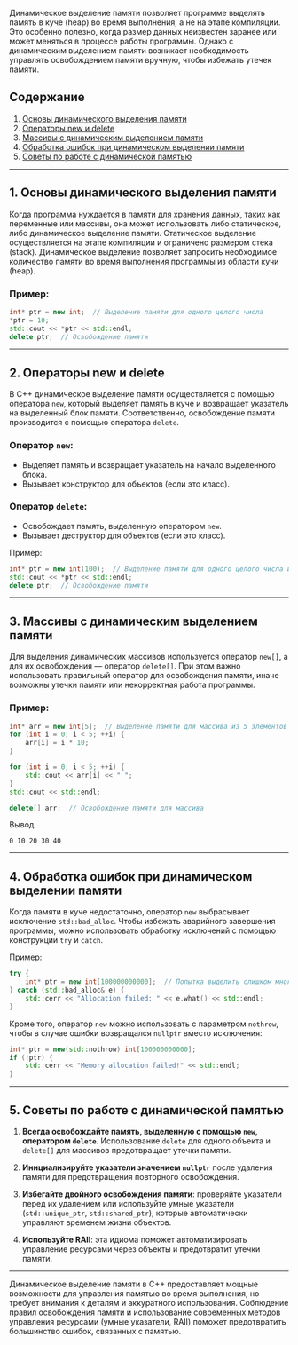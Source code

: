 Динамическое выделение памяти позволяет программе выделять память в куче (heap) во время выполнения, а не на этапе компиляции. Это особенно полезно, когда размер данных неизвестен заранее или может меняться в процессе работы программы. Однако с динамическим выделением памяти возникает необходимость управлять освобождением памяти вручную, чтобы избежать утечек памяти.

## Содержание

1. [Основы динамического выделения памяти](#1.%20Основы%20динамического%20выделения%20памяти)
2. [Операторы new и delete](#2.%20Операторы%20new%20и%20delete)
3. [Массивы с динамическим выделением памяти](#3.%20Массивы%20с%20динамическим%20выделением%20памяти)
4. [Обработка ошибок при динамическом выделении памяти](#4.%20Обработка%20ошибок%20при%20динамическом%20выделении%20памяти)
5. [Советы по работе с динамической памятью](#5.%20Советы%20по%20работе%20с%20динамической%20памятью)

---

## 1. Основы динамического выделения памяти

Когда программа нуждается в памяти для хранения данных, таких как переменные или массивы, она может использовать либо статическое, либо динамическое выделение памяти. Статическое выделение осуществляется на этапе компиляции и ограничено размером стека (stack). Динамическое выделение позволяет запросить необходимое количество памяти во время выполнения программы из области кучи (heap).

### Пример:

```cpp
int* ptr = new int;  // Выделение памяти для одного целого числа
*ptr = 10;
std::cout << *ptr << std::endl;
delete ptr;  // Освобождение памяти
```

---

## 2. Операторы new и delete

В C++ динамическое выделение памяти осуществляется с помощью оператора `new`, который выделяет память в куче и возвращает указатель на выделенный блок памяти. Соответственно, освобождение памяти производится с помощью оператора `delete`.

### Оператор `new`:

- Выделяет память и возвращает указатель на начало выделенного блока.
- Вызывает конструктор для объектов (если это класс).

### Оператор `delete`:

- Освобождает память, выделенную оператором `new`.
- Вызывает деструктор для объектов (если это класс).

Пример:

```cpp
int* ptr = new int(100);  // Выделение памяти для одного целого числа и его инициализация
std::cout << *ptr << std::endl;
delete ptr;  // Освобождение памяти
```

---

## 3. Массивы с динамическим выделением памяти

Для выделения динамических массивов используется оператор `new[]`, а для их освобождения — оператор `delete[]`. При этом важно использовать правильный оператор для освобождения памяти, иначе возможны утечки памяти или некорректная работа программы.

### Пример:

```cpp
int* arr = new int[5];  // Выделение памяти для массива из 5 элементов
for (int i = 0; i < 5; ++i) {
    arr[i] = i * 10;
}

for (int i = 0; i < 5; ++i) {
    std::cout << arr[i] << " ";
}
std::cout << std::endl;

delete[] arr;  // Освобождение памяти для массива
```

Вывод:
```
0 10 20 30 40
```

---

## 4. Обработка ошибок при динамическом выделении памяти

Когда памяти в куче недостаточно, оператор `new` выбрасывает исключение `std::bad_alloc`. Чтобы избежать аварийного завершения программы, можно использовать обработку исключений с помощью конструкции `try` и `catch`.

Пример:

```cpp
try {
    int* ptr = new int[100000000000];  // Попытка выделить слишком много памяти
} catch (std::bad_alloc& e) {
    std::cerr << "Allocation failed: " << e.what() << std::endl;
}
```

Кроме того, оператор `new` можно использовать с параметром `nothrow`, чтобы в случае ошибки возвращался `nullptr` вместо исключения:

```cpp
int* ptr = new(std::nothrow) int[100000000000];
if (!ptr) {
    std::cerr << "Memory allocation failed!" << std::endl;
}
```

---

## 5. Советы по работе с динамической памятью

1. **Всегда освобождайте память, выделенную с помощью `new`, оператором `delete`**. Использование `delete` для одного объекта и `delete[]` для массивов предотвращает утечки памяти.
   
2. **Инициализируйте указатели значением `nullptr`** после удаления памяти для предотвращения повторного освобождения.

3. **Избегайте двойного освобождения памяти**: проверяйте указатели перед их удалением или используйте умные указатели (`std::unique_ptr`, `std::shared_ptr`), которые автоматически управляют временем жизни объектов.

4. **Используйте RAII**: эта идиома поможет автоматизировать управление ресурсами через объекты и предотвратит утечки памяти.

---

Динамическое выделение памяти в C++ предоставляет мощные возможности для управления памятью во время выполнения, но требует внимания к деталям и аккуратного использования. Соблюдение правил освобождения памяти и использование современных методов управления ресурсами (умные указатели, RAII) поможет предотвратить большинство ошибок, связанных с памятью.